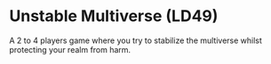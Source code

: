 # Unstable Multiverse (LD49)

A 2 to 4 players game where you try to stabilize the multiverse whilst protecting your realm from harm.